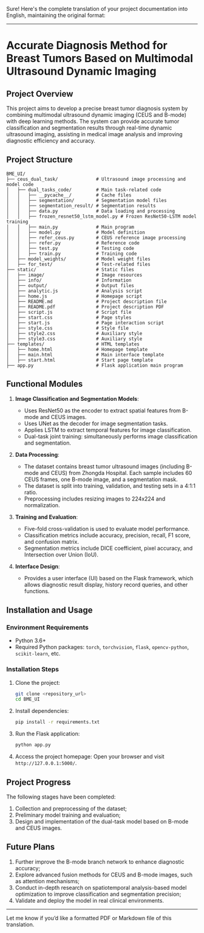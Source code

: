 Sure! Here's the complete translation of your project documentation into English, maintaining the original format:

---

# Accurate Diagnosis Method for Breast Tumors Based on Multimodal Ultrasound Dynamic Imaging

## Project Overview

This project aims to develop a precise breast tumor diagnosis system by combining multimodal ultrasound dynamic imaging (CEUS and B-mode) with deep learning methods. The system can provide accurate tumor classification and segmentation results through real-time dynamic ultrasound imaging, assisting in medical image analysis and improving diagnostic efficiency and accuracy.

## Project Structure

```
BME_UI/
├── ceus_dual_task/              # Ultrasound image processing and model code
│   ├── dual_tasks_code/         # Main task-related code
│   │   ├── __pycache__/         # Cache files
│   │   ├── segmentation/        # Segmentation model files
│   │   ├── segmentation_result/ # Segmentation results
│   │   ├── data.py              # Data loading and processing
│   │   ├── frozen_resnet50_lstm_model.py # Frozen ResNet50-LSTM model training
│   │   ├── main.py              # Main program
│   │   ├── model.py             # Model definition
│   │   ├── refer_ceus.py        # CEUS reference image processing
│   │   ├── refer.py             # Reference code
│   │   ├── test.py              # Testing code
│   │   ├── train.py             # Training code
│   ├── model_weights/           # Model weight files
│   ├── for_test/                # Test-related files
├── static/                      # Static files
│   ├── image/                   # Image resources
│   ├── info/                    # Information
│   ├── output/                  # Output files
│   ├── analytic.js              # Analysis script
│   ├── home.js                  # Homepage script
│   ├── README.md                # Project description file
│   ├── README.pdf               # Project description PDF
│   ├── script.js                # Script file
│   ├── start.css                # Page styles
│   ├── start.js                 # Page interaction script
│   ├── style.css                # Style file
│   ├── style2.css               # Auxiliary style
│   ├── style3.css               # Auxiliary style
├── templates/                   # HTML templates
│   ├── home.html                # Homepage template
│   ├── main.html                # Main interface template
│   ├── start.html               # Start page template
├── app.py                       # Flask application main program
```

## Functional Modules

1. **Image Classification and Segmentation Models**:

   * Uses ResNet50 as the encoder to extract spatial features from B-mode and CEUS images.
   * Uses UNet as the decoder for image segmentation tasks.
   * Applies LSTM to extract temporal features for image classification.
   * Dual-task joint training: simultaneously performs image classification and segmentation.

2. **Data Processing**:

   * The dataset contains breast tumor ultrasound images (including B-mode and CEUS) from Zhongda Hospital. Each sample includes 60 CEUS frames, one B-mode image, and a segmentation mask.
   * The dataset is split into training, validation, and testing sets in a 4:1:1 ratio.
   * Preprocessing includes resizing images to 224x224 and normalization.

3. **Training and Evaluation**:

   * Five-fold cross-validation is used to evaluate model performance.
   * Classification metrics include accuracy, precision, recall, F1 score, and confusion matrix.
   * Segmentation metrics include DICE coefficient, pixel accuracy, and Intersection over Union (IoU).

4. **Interface Design**:

   * Provides a user interface (UI) based on the Flask framework, which allows diagnostic result display, history record queries, and other functions.

## Installation and Usage

### Environment Requirements

* Python 3.6+
* Required Python packages: `torch`, `torchvision`, `flask`, `opencv-python`, `scikit-learn`, etc.

### Installation Steps

1. Clone the project:

   ```bash
   git clone <repository_url>
   cd BME_UI
   ```

2. Install dependencies:

   ```bash
   pip install -r requirements.txt
   ```

3. Run the Flask application:

   ```bash
   python app.py
   ```

4. Access the project homepage:
   Open your browser and visit `http://127.0.0.1:5000/`.

## Project Progress

The following stages have been completed:

1. Collection and preprocessing of the dataset;
2. Preliminary model training and evaluation;
3. Design and implementation of the dual-task model based on B-mode and CEUS images.

## Future Plans

1. Further improve the B-mode branch network to enhance diagnostic accuracy;
2. Explore advanced fusion methods for CEUS and B-mode images, such as attention mechanisms;
3. Conduct in-depth research on spatiotemporal analysis-based model optimization to improve classification and segmentation precision;
4. Validate and deploy the model in real clinical environments.

---

Let me know if you’d like a formatted PDF or Markdown file of this translation.
